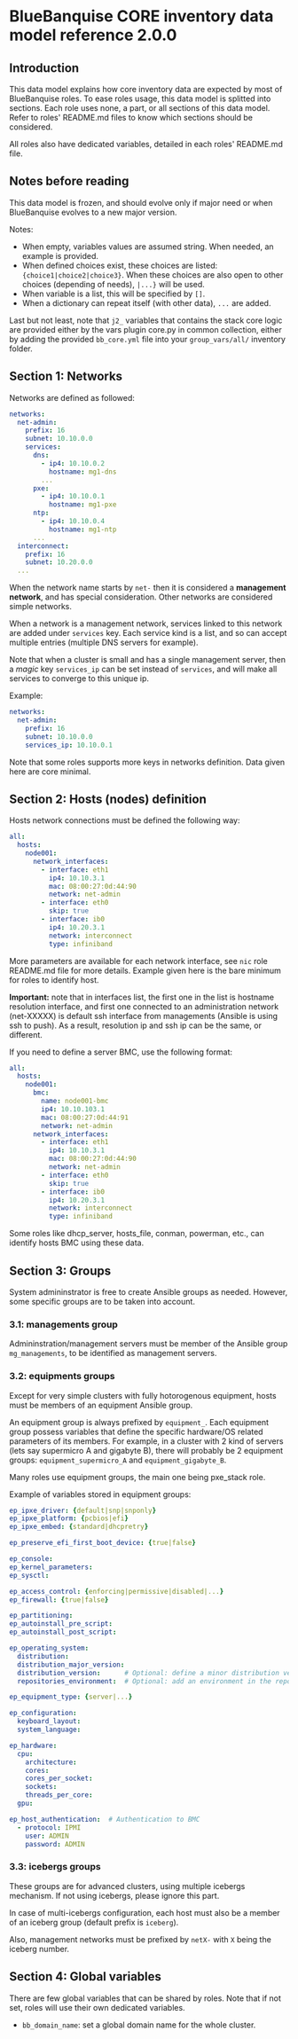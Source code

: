 # BlueBanquise CORE inventory data model reference 2.0.0

## Introduction

This data model explains how core inventory data are expected by most of BlueBanquise roles.
To ease roles usage, this data model is splitted into sections. Each role uses none, a part, or all sections of this data model. Refer to roles' README.md files to know which sections should be considered.

All roles also have dedicated variables, detailed in each roles' README.md file.

## Notes before reading

This data model is frozen, and should evolve only if major need or when BlueBanquise evolves to a new major version.

Notes:

* When empty, variables values are assumed string. When needed, an example is provided.
* When defined choices exist, these choices are listed: `{choice1|choice2|choice3}`. When these choices are also open to other choices (depending of needs), `|...}` will be used.
* When variable is a list, this will be specified by `[]`.
* When a dictionary can repeat itself (with other data), `...` are added.

Last but not least, note that `j2_` variables that contains the stack core logic are provided either by the vars plugin core.py in common collection, either by adding the provided `bb_core.yml` file into your `group_vars/all/` inventory folder.

## Section 1: Networks

Networks are defined as followed:

```yaml
networks:
  net-admin:
    prefix: 16
    subnet: 10.10.0.0
    services:
      dns:
        - ip4: 10.10.0.2
          hostname: mg1-dns
        ...
      pxe:
        - ip4: 10.10.0.1
          hostname: mg1-pxe
      ntp:
        - ip4: 10.10.0.4
          hostname: mg1-ntp
      ...
  interconnect:
    prefix: 16
    subnet: 10.20.0.0
  ...
```

When the network name starts by `net-` then it is considered a **management network**, and has special consideration. Other networks are considered simple networks.

When a network is a management network, services linked to this network are added under `services` key. Each service kind is a list, and so can accept multiple entries (multiple DNS servers for example).

Note that when a cluster is small and has a single management server, then a *magic* key `services_ip` can be set instead of `services`, and will make all services to converge to this unique ip.

Example:

```yaml
networks:
  net-admin:
    prefix: 16
    subnet: 10.10.0.0
    services_ip: 10.10.0.1
```

Note that some roles supports more keys in networks definition. Data given here are core minimal.

## Section 2: Hosts (nodes) definition

Hosts network connections must be defined the following way:

```yaml
all:
  hosts:
    node001:
      network_interfaces:
        - interface: eth1
          ip4: 10.10.3.1
          mac: 08:00:27:0d:44:90
          network: net-admin
        - interface: eth0
          skip: true
        - interface: ib0
          ip4: 10.20.3.1
          network: interconnect
          type: infiniband
```

More parameters are available for each network interface, see `nic` role README.md file for more details. Example given here is the bare minimum for roles to identify host.

**Important:** note that in interfaces list, the first one in the list is hostname resolution
interface, and first one connected to an administration network (net-XXXXX) is
default ssh interface from managements (Ansible is using ssh to push).
As a result, resolution ip and ssh ip can be the same, or different.

If you need to define a server BMC, use the following format:

```yaml
all:
  hosts:
    node001:
      bmc:
        name: node001-bmc
        ip4: 10.10.103.1
        mac: 08:00:27:0d:44:91
        network: net-admin
      network_interfaces:
        - interface: eth1
          ip4: 10.10.3.1
          mac: 08:00:27:0d:44:90
          network: net-admin
        - interface: eth0
          skip: true
        - interface: ib0
          ip4: 10.20.3.1
          network: interconnect
          type: infiniband
```

Some roles like dhcp_server, hosts_file, conman, powerman, etc., can identify hosts BMC using these data.


## Section 3: Groups

System admininstrator is free to create Ansible groups as needed. However, some specific groups are to be taken into account.

### 3.1: managements group

Admininstration/management servers must be member of the Ansible group `mg_managements`, to be identified as management servers.

### 3.2: equipments groups

Except for very simple clusters with fully hotorogenous equipment, hosts must be members of an equipment Ansible group.

An equipment group is always prefixed by `equipment_`. Each equipment group possess variables that define the specific hardware/OS related parameters of its members.
For example, in a cluster with 2 kind of servers (lets say supermicro A and gigabyte B), there will probably be 2 equipment groups: `equipment_supermicro_A` and `equipment_gigabyte_B`.

Many roles use equipment groups, the main one being pxe_stack role.

Example of variables stored in equipment groups:

```yaml
ep_ipxe_driver: {default|snp|snponly}
ep_ipxe_platform: {pcbios|efi}
ep_ipxe_embed: {standard|dhcpretry}

ep_preserve_efi_first_boot_device: {true|false}

ep_console:
ep_kernel_parameters:
ep_sysctl:

ep_access_control: {enforcing|permissive|disabled|...}
ep_firewall: {true|false}

ep_partitioning:
ep_autoinstall_pre_script:
ep_autoinstall_post_script:

ep_operating_system:
  distribution:
  distribution_major_version:
  distribution_version:      # Optional: define a minor distribution version to force (repositories/PXE)
  repositories_environment:  # Optional: add an environment in the repositories path (eg. production, staging) (repositories/PXE)

ep_equipment_type: {server|...}

ep_configuration:
  keyboard_layout:
  system_language:

ep_hardware:
  cpu:
    architecture:
    cores:
    cores_per_socket:
    sockets:
    threads_per_core:
  gpu:

ep_host_authentication:  # Authentication to BMC
  - protocol: IPMI
    user: ADMIN
    password: ADMIN
```

### 3.3: icebergs groups

These groups are for advanced clusters, using multiple icebergs mechanism. If not using icebergs, please ignore this part.

In case of multi-icebergs configuration, each host must also be a member of an
iceberg group (default prefix is `iceberg`).

Also, management networks must be prefixed by `netX-` with `X` being the iceberg number.

## Section 4: Global variables

There are few global variables that can be shared by roles. Note that if not set, roles will use their own dedicated variables.

* `bb_domain_name`: set a global domain name for the whole cluster.
